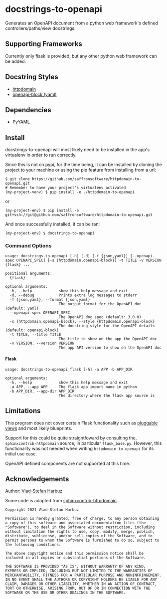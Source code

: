 # docstrings-to-openapi

Generates an OpenAPI document from a python web framework's defined controllers/paths/view docstrings.


## Supporting Frameworks

Currently only flask is provided, but any other python web framework can be added.


## Docstring Styles

* [httpdomain](docs/httpdomain.md)
* [openapi-block (yaml)](docs/openapi-block.md)


## Dependencies

* PyYAML


## Install

docstrings-to-openapi will most likely need to be installed in the app's virtualenv in order to run correctly.

Since this is not on pypi, for the time being, it can be installed by cloning the project to your machine or using the pip feature from installing from a url:

```
$ git clone https://github.com/saffronsoftware/httpdomain-to-openapi.git
# Remember to have your project's virtualenv activated
(my-project-venv) $ pip install -e ./httpdomain-to-openapi
```
or
```
(my-project-env) $ pip install -e git+ssh://git@github.com/saffronsoftware/httpdomain-to-openapi.git
```

And once successfully installed, it can be ran:
```
(my-project-env) $ docstrings-to-openapi
```


### Command Options

```
usage: docstrings-to-openapi [-h] [-d] [-f {json,yaml}] [--openapi-spec OPENAPI_SPEC] [-s {httpdomain,openapi-block}] -t TITLE -v VERSION {flask} ...

positional arguments:
  {flask}

optional arguments:
  -h, --help            show this help message and exit
  -d, --debug           Prints extra log messages to stderr
  -f {json,yaml}, --format {json,yaml}
                        The output format for the OpenAPI doc (default: yaml)
  --openapi-spec OPENAPI_SPEC
                        The OpenAPI doc spec (default: 3.0.0)
  -s {httpdomain,openapi-block}, --style {httpdomain,openapi-block}
                        The docstring style for the OpenAPI details (default: openapi-block)
  -t TITLE, --title TITLE
                        The title to show on the app the OpenAPI doc
  -v VERSION, --version VERSION
                        The app API version to show on the OpenAPI doc
```


#### Flask

```
usage: docstrings-to-openapi flask [-h] -a APP -b APP_DIR

optional arguments:
  -h, --help            show this help message and exit
  -a APP, --app APP     The flask app import name in python
  -b APP_DIR, --app-dir APP_DIR
                        The directory where the flask app source is
```


## Limitations

This program does not cover certain Flask functionality such as
[pluggable views](https://flask.palletsprojects.com/en/1.1.x/views/)
and most likely blueprints.

Support for this could be quite straightfoward by consulting the, `sphinxcontrib-httpdomain` source, in particular `flask_base.py`.
However, this functionality was not needed when writing `httpdomain-to-openapi` for its initial use case.

OpenAPI defined components are not supported at this time.


## Acknowledgements

Author: [Vlad-Stefan Harbuz](https://github.com/vladh)

Some code is adapted from
[sphinxcontrib-httpdomain](https://github.com/sphinx-contrib/httpdomain).

```
Copyright 2021 Vlad-Stefan Harbuz

Permission is hereby granted, free of charge, to any person obtaining a copy of this software and associated documentation files (the "Software"), to deal in the Software without restriction, including without limitation the rights to use, copy, modify, merge, publish, distribute, sublicense, and/or sell copies of the Software, and to permit persons to whom the Software is furnished to do so, subject to the following conditions:

The above copyright notice and this permission notice shall be included in all copies or substantial portions of the Software.

THE SOFTWARE IS PROVIDED "AS IS", WITHOUT WARRANTY OF ANY KIND, EXPRESS OR IMPLIED, INCLUDING BUT NOT LIMITED TO THE WARRANTIES OF MERCHANTABILITY, FITNESS FOR A PARTICULAR PURPOSE AND NONINFRINGEMENT. IN NO EVENT SHALL THE AUTHORS OR COPYRIGHT HOLDERS BE LIABLE FOR ANY CLAIM, DAMAGES OR OTHER LIABILITY, WHETHER IN AN ACTION OF CONTRACT, TORT OR OTHERWISE, ARISING FROM, OUT OF OR IN CONNECTION WITH THE SOFTWARE OR THE USE OR OTHER DEALINGS IN THE SOFTWARE.
```
